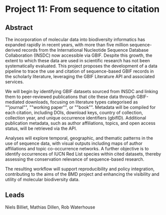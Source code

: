 # Project 11: From sequence to citation

## Abstract

The incorporation of molecular data into biodiversity informatics has expanded rapidly in recent years, with more than five million sequence-derived records from the International Nucleotide Sequence Database Collaboration (INSDC) now accessible via GBIF. Despite this growth, the extent to which these data are used in scientific research has not been systematically evaluated. This project proposes the development of a data pipeline to trace the use and citation of sequence-based GBIF records in the scholarly literature, leveraging the GBIF Literature API and associated services.

We will begin by identifying GBIF datasets sourced from INSDC and linking them to peer-reviewed publications that cite these data through GBIF-mediated downloads, focusing on literature types categorised as ""journal"", ""working paper"", or ""book"". Metadata will be compiled for each citation, including DOIs, download keys, country of collection, collection year, and unique occurrence identifiers (gbifID). Additional publication metadata, such as author affiliations, topics, and open access status, will be retrieved via the API.

Analyses will explore temporal, geographic, and thematic patterns in the use of sequence data, with visual outputs including maps of author affiliations and topic co-occurrence networks. A further objective is to identify occurrences of IUCN Red List species within cited datasets, thereby assessing the conservation relevance of sequence-based research.

The resulting workflow will support reproducibility and policy integration, contributing to the aims of the BMD project and enhancing the visibility and utility of molecular biodiversity data.


## Leads

Niels Billiet, Mathias Dillen, Rob Waterhouse

